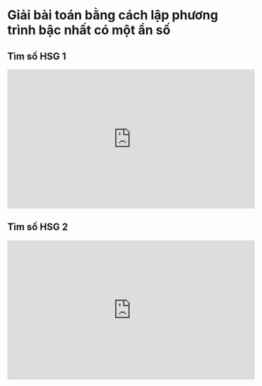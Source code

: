 # Giải bài toán bằng cách lập phương trình bậc nhất có một ẩn số
## Tìm số HSG 1
<iframe width="560" height="315" src="https://www.youtube.com/embed/gXc2Sr9enoE?si=xoJfTumIWaqXCl1y" title="YouTube video player" frameborder="0" allow="accelerometer; autoplay; clipboard-write; encrypted-media; gyroscope; picture-in-picture; web-share" referrerpolicy="strict-origin-when-cross-origin" allowfullscreen></iframe>

## Tìm số HSG 2
<iframe width="560" height="315" src="https://www.youtube.com/embed/IpGBZaAYVjU?si=nWXSg0zjmLVdzR7T" title="YouTube video player" frameborder="0" allow="accelerometer; autoplay; clipboard-write; encrypted-media; gyroscope; picture-in-picture; web-share" referrerpolicy="strict-origin-when-cross-origin" allowfullscreen></iframe>